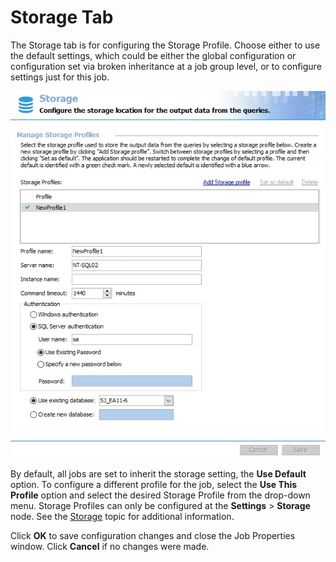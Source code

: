 # Storage Tab

The Storage tab is for configuring the Storage Profile. Choose either to use the default settings,
which could be either the global configuration or configuration set via broken inheritance at a job
group level, or to configure settings just for this job.

![Storage tab of the Job Properties](../../../../../../../static/img/product_docs/accessanalyzer/admin/settings/storage/storage.webp)

By default, all jobs are set to inherit the storage setting, the **Use Default** option. To
configure a different profile for the job, select the **Use This Profile** option and select the
desired Storage Profile from the drop-down menu. Storage Profiles can only be configured at the
**Settings** > **Storage** node. See the [Storage](../../../settings/storage/overview.md) topic for
additional information.

Click **OK** to save configuration changes and close the Job Properties window. Click **Cancel** if
no changes were made.
